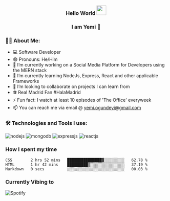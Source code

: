 ### <h3 align="center"> Hello World <img src="https://user-images.githubusercontent.com/42378118/110234147-e3259600-7f4e-11eb-95be-0c4047144dea.gif" width="30"></h2>
<h3 align="center"> I am Yemi 🐻 </h2>

### 🧔‍♂️ About Me:
- 💻 Software Developer
- 😄 Pronouns: He/Him
- 🔭 I’m currently working on a Social Media Platform for Developers using the MERN stack
- 🌱 I’m currently learning NodeJs, Express, React and other applicable Frameworks
- 👯 I’m looking to collaborate on projects I can learn from
- ⚽ Real Madrid Fan #HalaMadrid
- ⚡ Fun fact: I watch at least 10 episodes of 'The Office' everyweek
- 📫 You can reach me via email @ yemi.ogundeyi@gmail.com


### :hammer_and_wrench: Technologies and Tools I use:
<p align = "left"/>
<img alt="nodejs" src="https://img.shields.io/badge/Node.js-43853D?style=for-the-badge&logo=node.js&logoColor=white"/>
<img alt="mongodb" src="https://img.shields.io/badge/MongoDB-4EA94B?style=for-the-badge&logo=mongodb&logoColor=white"/>
<img alt ="expressjs" src= "https://img.shields.io/badge/Express.js-404D59?style=for-the-badge"/>
<img alt ="reactjs" src = https://img.shields.io/badge/React-20232A?style=for-the-badge&logo=react&logoColor=61DAFB/>

### How I spent my time
<!--START_SECTION:waka-->

```text
CSS        2 hrs 52 mins   ███████████████▓░░░░░░░░░   62.78 %
HTML       1 hr 42 mins    █████████▒░░░░░░░░░░░░░░░   37.19 %
Markdown   0 secs          ░░░░░░░░░░░░░░░░░░░░░░░░░   00.03 %
```

<!--END_SECTION:waka-->
### Currently Vibing to
![Spotify](https://spotify-github-readme.vercel.app/api/spotify)
